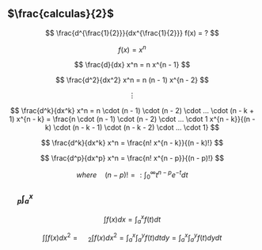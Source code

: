 ## $\frac{calculas}{2}$

$$ \frac{d^{\frac{1}{2}}}{dx^{\frac{1}{2}}} f(x) = ? $$

$$ f(x) = x^n $$

$$ \frac{d}{dx} x^n = n x^{n - 1} $$

$$ \frac{d^2}{dx^2} x^n = n (n - 1) x^{n - 2} $$

$$ \vdots $$

$$ \frac{d^k}{dx^k} x^n = n \cdot (n - 1) \cdot (n - 2) \cdot ... \cdot (n - k + 1) x^{n - k} = \frac{n \cdot (n - 1) \cdot (n - 2) \cdot ... \cdot 1 x^{n - k}}{(n - k) \cdot (n - k - 1) \cdot (n - k - 2) \cdot ... \cdot 1} $$

$$ \frac{d^k}{dx^k} x^n = \frac{n! x^{n - k}}{(n - k)!} $$

$$ \frac{d^p}{dx^p} x^n = \frac{n! x^{n - p}}{(n - p)!} $$

$$ where \quad (n - p)! = : \int_{0}^{\infty} t^{n - p} e^{-t} dt $$

### $\quad_p \int_{a}^{x}$

$$ \int f(x) dx = \int_{a}^{x} f(t) dt $$

$$ \int \int f(x) dx^2 = \quad_2 \int f(x) dx^2 = \int_{a}^{x} \int_{a}^{y} f(t) dt dy = \int_{a}^{x} \int_{a}^{y} f(t) dy dt $$
